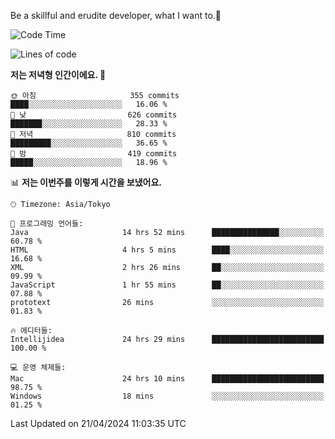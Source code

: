 Be a skillful and erudite developer, what I want to.👶

<!--START_SECTION:waka-->
![Code Time](http://img.shields.io/badge/Code%20Time-716%20hrs%2045%20mins-blue)

![Lines of code](https://img.shields.io/badge/%EC%A0%80%EB%8A%94%20%EC%97%AC%ED%83%9C%EA%B9%8C%EC%A7%80%20-1.6%20million%20%EC%A4%84%EC%9D%98%20%EC%BD%94%EB%93%9C%EB%A5%BC%20%EC%9E%91%EC%84%B1%ED%96%88%EC%96%B4%EC%9A%94.-blue)

**저는 저녁형 인간이에요. 🦉** 

```text
🌞 아침                     355 commits         ████░░░░░░░░░░░░░░░░░░░░░   16.06 % 
🌆 낮　                     626 commits         ███████░░░░░░░░░░░░░░░░░░   28.33 % 
🌃 저녁                     810 commits         █████████░░░░░░░░░░░░░░░░   36.65 % 
🌙 밤　                     419 commits         █████░░░░░░░░░░░░░░░░░░░░   18.96 % 
```


📊 **저는 이번주를 이렇게 시간을 보냈어요.** 

```text
🕑︎ Timezone: Asia/Tokyo

💬 프로그래밍 언어들: 
Java                     14 hrs 52 mins      ███████████████░░░░░░░░░░   60.78 % 
HTML                     4 hrs 5 mins        ████░░░░░░░░░░░░░░░░░░░░░   16.68 % 
XML                      2 hrs 26 mins       ██░░░░░░░░░░░░░░░░░░░░░░░   09.99 % 
JavaScript               1 hr 55 mins        ██░░░░░░░░░░░░░░░░░░░░░░░   07.88 % 
prototext                26 mins             ░░░░░░░░░░░░░░░░░░░░░░░░░   01.83 % 

🔥 에디터들: 
Intellijidea             24 hrs 29 mins      █████████████████████████   100.00 % 

💻 운영 체제들: 
Mac                      24 hrs 10 mins      █████████████████████████   98.75 % 
Windows                  18 mins             ░░░░░░░░░░░░░░░░░░░░░░░░░   01.25 % 
```


 Last Updated on 21/04/2024 11:03:35 UTC
<!--END_SECTION:waka-->
